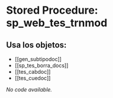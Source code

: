 # Stored Procedure: sp_web_tes_trnmod

## Usa los objetos:
- [[gen_subtipodoc]]
- [[sp_tes_borra_docs]]
- [[tes_cabdoc]]
- [[tes_cuedoc]]

*No code available.*
